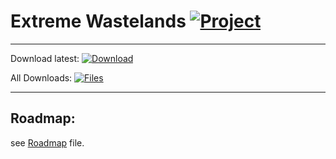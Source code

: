 # Extreme Wastelands [![Project](http://cf.way2muchnoise.eu/full_0_downloads.svg)](https://minecraft.curseforge.com/projects/0)

---

Download latest:
[![Download](https://curse.nikky.moe/api/img/0?logo)](https://curse.nikky.moe/api/url/0)

All Downloads:
[![Files](https://curse.nikky.moe/api/img/0/files?logo)](https://minecraft.curseforge.com/projects/0/files)

---
## Roadmap:
see [Roadmap](roadmap.md) file.
